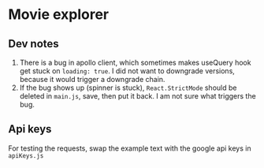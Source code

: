 # Movie explorer

## Dev notes
1. There is a bug in apollo client, which sometimes makes useQuery hook get stuck on `loading: true`. I did not want to downgrade versions, because it would trigger a downgrade chain.
2. If the bug shows up (spinner is stuck), `React.StrictMode` should be deleted in `main.js`, save, then put it back. I am not sure what triggers the bug.

## Api keys
For testing the requests, swap the example text with the google api keys in `apiKeys.js`

